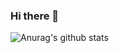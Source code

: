 ### Hi there 👋

![Anurag's github stats](https://github-readme-stats.vercel.app/api?username=paulwababu&count_private=true&show_icons=true&theme=radical)
